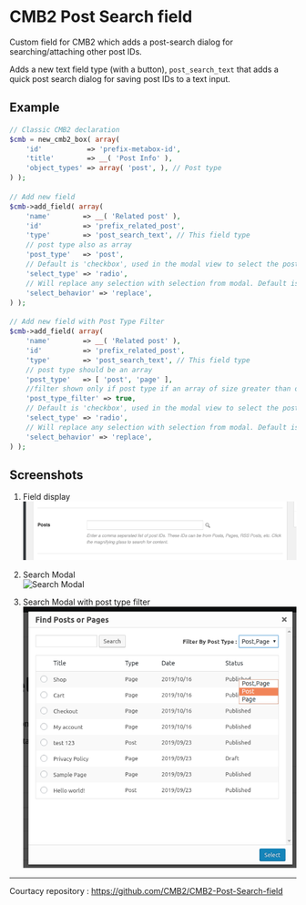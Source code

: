 CMB2 Post Search field
======================

Custom field for CMB2 which adds a post-search dialog for searching/attaching other post IDs.

Adds a new text field type (with a button), `post_search_text` that adds a quick post search dialog for saving post IDs to a text input.

## Example

```php
// Classic CMB2 declaration
$cmb = new_cmb2_box( array(
	'id'           => 'prefix-metabox-id',
	'title'        => __( 'Post Info' ),
	'object_types' => array( 'post', ), // Post type
) );

// Add new field
$cmb->add_field( array(
	'name'        => __( 'Related post' ),
	'id'          => 'prefix_related_post',
	'type'        => 'post_search_text', // This field type
	// post type also as array
	'post_type'   => 'post',
	// Default is 'checkbox', used in the modal view to select the post type
	'select_type' => 'radio',
	// Will replace any selection with selection from modal. Default is 'add'
	'select_behavior' => 'replace',
) );

// Add new field with Post Type Filter
$cmb->add_field( array(
	'name'        => __( 'Related post' ),
	'id'          => 'prefix_related_post',
	'type'        => 'post_search_text', // This field type
	// post type should be an array
	'post_type'   => [ 'post', 'page' ],
	//filter shown only if post type if an array of size greater than or equal to two
	'post_type_filter' => true,
	// Default is 'checkbox', used in the modal view to select the post type
	'select_type' => 'radio',
	// Will replace any selection with selection from modal. Default is 'add'
	'select_behavior' => 'replace',
) );

```

## Screenshots

1. Field display  
![Field display](https://raw.githubusercontent.com/nandakrishnancse/CMB2-Post-Search-field-with-post-type-filter/master/post-search-field.png)

2. Search Modal  
![Search Modal](https://raw.githubusercontent.com/nandakrishnancse/CMB2-Post-Search-field-with-post-type-filter/post-search-dialog.png)

3. Search Modal with post type filter  
![Search Modal](https://raw.githubusercontent.com/nandakrishnancse/CMB2-Post-Search-field-with-post-type-filter/master/post-search-filter-dialog.png)

----

Courtacy repository : https://github.com/CMB2/CMB2-Post-Search-field
